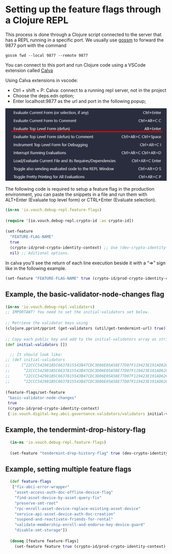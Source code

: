 # Setting up the feature flags through a Clojure REPL

This process is done through a Clojure script connected to the server that has a REPL running in a specific port. We usually use [gossm](https://github.com/gjbae1212/gossm) to forward the 9877 port with the command
```
gossm fwd --local 9877 --remote 9877
```

You can connect to this port and run Clojure code using a VSCode extension called [Calva](https://marketplace.visualstudio.com/items?itemName=betterthantomorrow.calva)

Using Calva extensions in vscode:
- Ctrl + shift + P: Calva: connect to a running repl server, not in the project
- Choose the deps.edn option;
- Enter localhost:9877 as the url and port in the following popup;

![image](./Setting-Feature-Flags-images/1.png)

The following code is required to setup a feature flag in the production environment, you can paste the snippets in a file and run them with ALT+Enter (Evaluate top level form) or CTRL+Enter (Evaluate selection).

```clj
(in-ns 'io.vouch.debug-repl.feature-flags)

(require '[io.vouch.debug-repl.crypto-id :as crypto-id])

(set-feature
  "FEATURE-FLAG-NAME"
  true
  (crypto-id/prod-crypto-identity-context) ;; Use (dev-crypto-identity-context) instead for DEV or STG environments.
  nil) ;; Aditional options.
```

In calva you’ll see the return of each line execution beside it with a “=>” sign like in the following example.
```clj
(set-feature "FEATURE-FLAG-NAME" true (crypto-id/prod-crypto-identity-context)) => "Feature FEATURE-FLAG-NAME toggled to: true"
```

## Example, the basic-validator-node-changes flag

```clj
(in-ns 'io.vouch.debug-repl.validators)
;; IMPORTANT! You need to set the initial-validators set below.

;; Retrieve the validator keys using
(clojure.pprint/pprint (get-validators (util/get-tendermint-url) true))

;; Copy each public key and add to the initial-validators array as strings:
(def initial-validators [])
```

```clj
  ;; It should look like:
;; (def initial-validators
;;     [“22CCC542981B5C6637815543B47CDC3D06E05A58E77D07F119423E191AD62CCf”
;;      “22CCC542981B5C6637815543B47CDC3D06E05A58E77D07F119423E191AD62CCf”
;;      “22CCC542981B5C6637815543B47CDC3D06E05A58E77D07F119423E191AD62CCf”
;;      “22CCC542981B5C6637815543B47CDC3D06E05A58E77D07F119423E191AD62CCf”])

(feature-flags/set-feature
 "basic-validator-node-changes"
 true
 (crypto-id/prod-crypto-identity-context)
 {:io.vouch.digital-key.abci.governance.validators/validators initial-validators})
```

## Example, the tendermint-drop-history-flag

```clj
  (in-ns 'io.vouch.debug-repl.feature-flags)

  (set-feature "tendermint-drop-history-flag" true (dev-crypto-identity-context) {:retention-period "P14D"})
```

## Example, setting multiple feature flags

```clj
  (def feature-flags
   ["fix-abci-error-wrapper"
    "asset-access-auth-doc-offline-device-flag"
    "find-asset-device-by-asset-query-fix"
    "preserve-smt-root"
    "rpc-enroll-asset-device-replace-existing-asset-device"
    "service-api-asset-device-auth-doc-creation"
    "suspend-and-reactivate-friends-for-rental"
    "validate-membership-enroll-and-endorse-key-device-guard"
    "disable-smt-storage"])

  (doseq [feature feature-flags]
    (set-feature feature true (crypto-id/prod-crypto-identity-context) nil))
```
